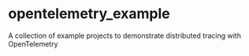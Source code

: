 # opentelemetry_example
A collection of example projects to demonstrate distributed tracing with OpenTelemetry
